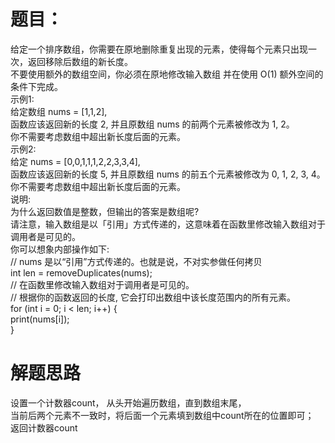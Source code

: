 <h1>题目：</h1>
<p>
给定一个排序数组，你需要在原地删除重复出现的元素，使得每个元素只出现一次，返回移除后数组的新长度。<br>
不要使用额外的数组空间，你必须在原地修改输入数组 并在使用 O(1) 额外空间的条件下完成。<br>
示例1:<br>
给定数组 nums = [1,1,2], <br>
函数应该返回新的长度 2, 并且原数组 nums 的前两个元素被修改为 1, 2。 <br>
你不需要考虑数组中超出新长度后面的元素。<br>
示例2:<br>
给定 nums = [0,0,1,1,1,2,2,3,3,4],<br>
函数应该返回新的长度 5, 并且原数组 nums 的前五个元素被修改为 0, 1, 2, 3, 4。<br>
你不需要考虑数组中超出新长度后面的元素。<br>
说明:<br>
为什么返回数值是整数，但输出的答案是数组呢?<br>
请注意，输入数组是以「引用」方式传递的，这意味着在函数里修改输入数组对于调用者是可见的。<br>
你可以想象内部操作如下:<br>
// nums 是以“引用”方式传递的。也就是说，不对实参做任何拷贝<br>
int len = removeDuplicates(nums);<br>
// 在函数里修改输入数组对于调用者是可见的。<br>
// 根据你的函数返回的长度, 它会打印出数组中该长度范围内的所有元素。<br>
for (int i = 0; i < len; i++) {<br>
  print(nums[i]);<br>
}<br>
</p>
<h1>解题思路</h1>
<p>设置一个计数器count，
从头开始遍历数组，直到数组末尾，<br>当前后两个元素不一致时，将后面一个元素填到数组中count所在的位置即可；<br>
返回计数器count</p>